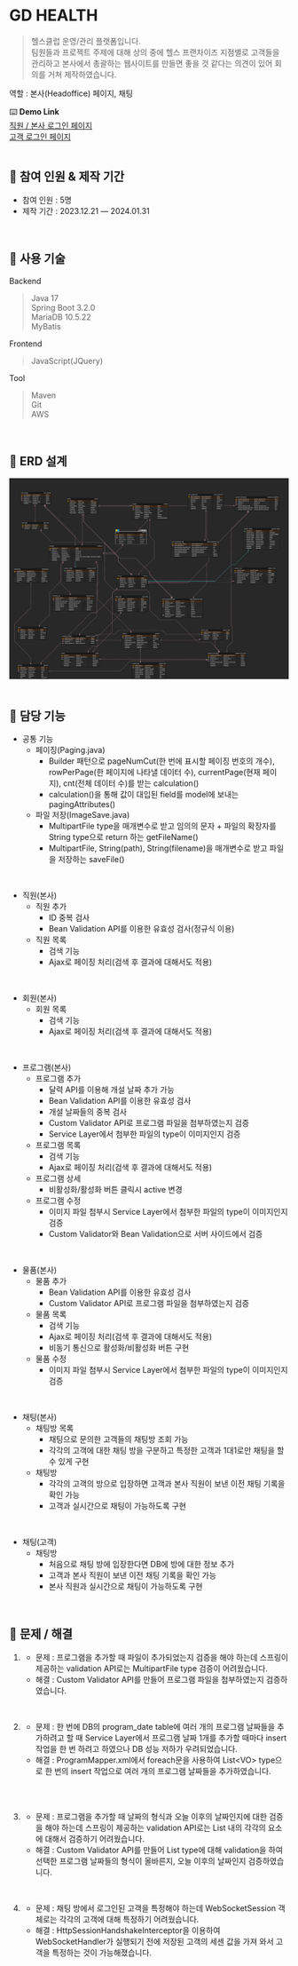 # GD HEALTH
>헬스클럽 운영/관리 플랫폼입니다. <br>
팀원들과 프로젝트 주제에 대해 상의 중에 헬스 프랜차이즈 지점별로
고객들을 관리하고 본사에서 총괄하는 웹사이트를 만들면 좋을 것 같다는 의견이 있어 회의를 거쳐 제작하였습니다.

역할 : 본사(Headoffice) 페이지, 채팅<br>

⌨️ **Demo Link**<br>
[직원 / 본사 로그인 페이지](http://52.78.98.70/employee/login)<br>
[고객 로그인 페이지](http://52.78.98.70/customer/login)<br>
<br>

## 📍 참여 인원 & 제작 기간
- 참여 인원 : 5명 
- 제작 기간 : 2023.12.21 — 2024.01.31
<br>

## 📍 사용 기술
Backend
>Java 17<br>
>Spring Boot 3.2.0<br>
>MariaDB 10.5.22<br>
>MyBatis
  
Frontend
>JavaScript(JQuery)
  
Tool
>Maven<br>
>Git<br>
>AWS

<br>

## 📍 ERD 설계
![GDHEALTH_ERD](README/GDHEALTH_ERD.png)
<br><br>

## 📍 담당 기능
- 공통 기능
  - 페이징(Paging.java) 
      - Builder 패턴으로 pageNumCut(한 번에 표시할 페이징 번호의 개수), rowPerPage(한 페이지에 나타낼 데이터 수), currentPage(현재 페이지), cnt(전체 데이터 수)를 받는 calculation()
      - calculation()을 통해 값이 대입된 field를 model에 보내는 pagingAttributes()
  - 파일 저장(ImageSave.java) 
      - MultipartFile type을 매개변수로 받고 임의의 문자 + 파일의 확장자를 String type으로 return 하는 getFileName()
      - MultipartFile, String(path), String(filename)을 매개변수로 받고 파일을 저장하는 saveFile()
<br>

- 직원(본사)
  - 직원 추가
      - ID 중복 검사
      - Bean Validation API를 이용한 유효성 검사(정규식 이용)
  - 직원 목록
      - 검색 기능
      - Ajax로 페이징 처리(검색 후 결과에 대해서도 적용)
<br>

- 회원(본사)
  - 회원 목록
    - 검색 기능
    - Ajax로 페이징 처리(검색 후 결과에 대해서도 적용)
<br>

- 프로그램(본사)
    - 프로그램 추가
        - 달력 API를 이용해 개설 날짜 추가 가능
        - Bean Validation API를 이용한 유효성 검사
        - 개설 날짜들의 중복 검사
        - Custom Validator API로 프로그램 파일을 첨부하였는지 검증
        - Service Layer에서 첨부한 파일의 type이 이미지인지 검증
    - 프로그램 목록
        - 검색 기능
        - Ajax로 페이징 처리(검색 후 결과에 대해서도 적용)
    - 프로그램 상세
        - 비활성화/활성화 버튼 클릭시 active 변경
    - 프로그램 수정
        - 이미지 파일 첨부시 Service Layer에서 첨부한 파일의 type이 이미지인지 검증
        - Custom Validator와 Bean Validation으로 서버 사이드에서 검증
<br>

- 물품(본사)
    - 물품 추가
        - Bean Validation API를 이용한 유효성 검사
        - Custom Validator API로 프로그램 파일을 첨부하였는지 검증
    - 물품 목록
        - 검색 기능
        - Ajax로 페이징 처리(검색 후 결과에 대해서도 적용)
        - 비동기 통신으로 활성화/비활성화 버튼 구현
    - 물품 수정
        - 이미지 파일 첨부시 Service Layer에서 첨부한 파일의 type이 이미지인지 검증
<br>

- 채팅(본사)
    - 채팅방 목록
        - 채팅으로 문의한 고객들의 채팅방 조회 가능
        - 각각의 고객에 대한 채팅 방을 구분하고 특정한 고객과 1대1로만 채팅을 할 수 있게 구현
    - 채팅방
        - 각각의 고객의 방으로 입장하면 고객과 본사 직원이 보낸 이전 채팅 기록을 확인 가능
        - 고객과 실시간으로 채팅이 가능하도록 구현
<br>

- 채팅(고객)
    - 채팅방
        - 처음으로 채팅 방에 입장한다면 DB에 방에 대한 정보 추가
        - 고객과 본사 직원이 보낸 이전 채팅 기록을 확인 가능
        - 본사 직원과 실시간으로 채팅이 가능하도록 구현
<br>

## 📍 문제 / 해결
1. 
   - 문제 : 프로그램을 추가할 때 파일이 추가되었는지 검증을 해야 하는데 스프링이 제공하는 validation API로는 MultipartFile type 검증이 어려웠습니다.
   - 해결 : Custom Validator API를 만들어 프로그램 파일을 첨부하였는지 검증하였습니다. <br>
<br>

2. 
   - 문제 : 한 번에 DB의 program_date table에 여러 개의 프로그램 날짜들을 추가하려고 할 때  Service Layer에서 프로그램 날짜 1개를 추가할 때마다 insert 작업을 한 번 하려고 하였으나 DB 성능 저하가 우려되었습니다.
   - 해결 : ProgramMapper.xml에서 foreach문을 사용하여 List&lt;VO&gt; type으로 한 번의 insert 작업으로 여러 개의 프로그램 날짜들을 추가하였습니다.
   <br>
<br>

3. 
    - 문제 : 프로그램을 추가할 때 날짜의 형식과 오늘 이후의 날짜인지에 대한 검증을 해야 하는데 스프링이 제공하는 validation API로는 List 내의 각각의 요소에 대해서 검증하기 어려웠습니다.
    - 해결 : Custom Validator API를 만들어 List type에 대해 validation을 하여 선택한 프로그램 날짜들의 형식이 올바른지, 오늘 이후의 날짜인지 검증하였습니다. <br>
<br>

4. 
    - 문제 : 채팅 방에서 로그인된 고객을 특정해야 하는데 WebSocketSession 객체로는 각각의 고객에 대해 특정하기 어려웠습니다.
    - 해결 : HttpSessionHandshakeInterceptor을 이용하여 WebSocketHandler가 실행되기 전에 저장된 고객의 세센 값을 가져 와서 고객을 특정하는 것이 가능해졌습니다.



